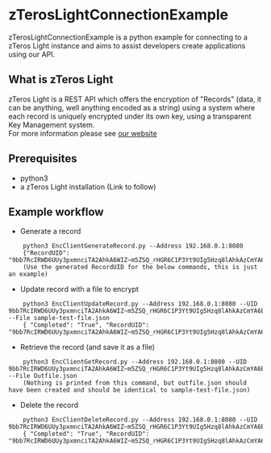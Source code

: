 # zTerosLightConnectionExample

zTerosLightConnectionExample is a python example for connecting to a zTeros Light instance and aims to assist developers create applications using our API.

## What is zTeros Light
zTeros Light is a REST API which offers the encryption of "Records" (data, it can be anything, well anything encoded as a string) using a system where each record is uniquely encrypted under its own key, using a transparent Key Management system.   
For more information please see [our website](https://gbr14.com/gbr14-products/)  

## Prerequisites
* python3  
* a zTeros Light installation (Link to follow)  

## Example workflow
* Generate a record  
```
    python3 EncClientGenerateRecord.py --Address 192.168.0.1:8080  
    {"RecordUID": "9bb7RcIRWD6UUy3pxmnciTA2AhkA6WIZ~m5ZSQ_rHGR6C1P3Yt9UIg5Hzq8lAhkAzCmYA6EiDaz_QrmlC1ya4jnZA7RvF8Gf"}  
    (Use the generated RecordUID for the below commands, this is just an example)  
```
* Update record with a file to encrypt  
```
    python3 EncClientUpdateRecord.py --Address 192.168.0.1:8080 --UID 9bb7RcIRWD6UUy3pxmnciTA2AhkA6WIZ~m5ZSQ_rHGR6C1P3Yt9UIg5Hzq8lAhkAzCmYA6EiDaz_QrmlC1ya4jnZA7RvF8Gf --File sample-test-file.json  
    { "Completed": "True", "RecordUID": "9bb7RcIRWD6UUy3pxmnciTA2AhkA6WIZ~m5ZSQ_rHGR6C1P3Yt9UIg5Hzq8lAhkAzCmYA6EiDaz_QrmlC1ya4jnZA7RvF8Gf"}  
```
* Retrieve the record (and save it as a file)  
```
    python3 EncClientGetRecord.py --Address 192.168.0.1:8080 --UID 9bb7RcIRWD6UUy3pxmnciTA2AhkA6WIZ~m5ZSQ_rHGR6C1P3Yt9UIg5Hzq8lAhkAzCmYA6EiDaz_QrmlC1ya4jnZA7RvF8Gf --File Outfile.json  
    (Nothing is printed from this command, but outfile.json should have been created and should be identical to sample-test-file.json)  
```
* Delete the record  
```
    python3 EncClientDeleteRecord.py --Address 192.168.0.1:8080 --UID 9bb7RcIRWD6UUy3pxmnciTA2AhkA6WIZ~m5ZSQ_rHGR6C1P3Yt9UIg5Hzq8lAhkAzCmYA6EiDaz_QrmlC1ya4jnZA7RvF8Gf  
    { "Completed": "True", "RecordUID": "9bb7RcIRWD6UUy3pxmnciTA2AhkA6WIZ~m5ZSQ_rHGR6C1P3Yt9UIg5Hzq8lAhkAzCmYA6EiDaz_QrmlC1ya4jnZA7RvF8Gf"}  
```
